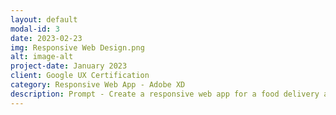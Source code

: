 ```yaml
---
layout: default
modal-id: 3
date: 2023-02-23
img: Responsive Web Design.png
alt: image-alt
project-date: January 2023
client: Google UX Certification
category: Responsive Web App - Adobe XD
description: Prompt - Create a responsive web app for a food delivery app for a modern pub. I iterated through the design process, conducting user interviews & usability testing with friends and family. New Tools - Adobe XD for mockups and high-fidelity prototyping. Key Takeaways - Utilizing components and layouts to reduce the amount of rework.
---
```

